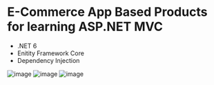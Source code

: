 # E-Commerce App Based Products for learning ASP.NET MVC

- .NET 6
- Enitity Framework Core
- Dependency Injection

![image](https://github.com/durmazoguzhan/ProductMVC/assets/81313884/e22506de-4ceb-4cca-b27c-b923ded111df)
![image](https://github.com/durmazoguzhan/ProductMVC/assets/81313884/7a230a8c-d097-4012-8736-fd5a8cee06f1)
![image](https://github.com/durmazoguzhan/ProductMVC/assets/81313884/bb1ee728-3d71-4b6d-b567-5edb1152b9e9)
